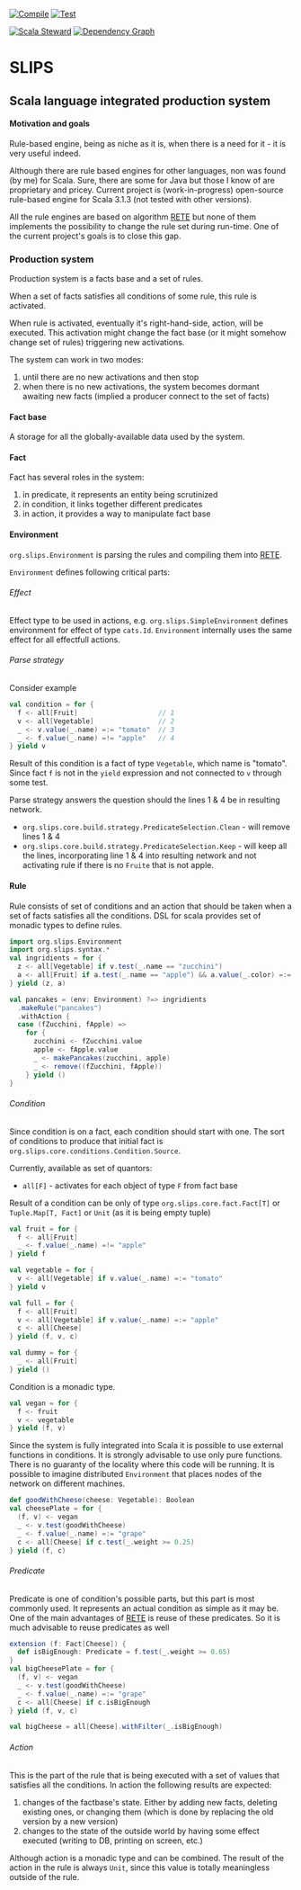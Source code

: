 
 [![Compile](https://github.com/SuperIzya/slips/actions/workflows/compile.yml/badge.svg?branch=update/scalafmt-core-3.7.0)](https://github.com/SuperIzya/slips/actions/workflows/compile.yml) [![Test](https://github.com/SuperIzya/slips/actions/workflows/test.yml/badge.svg?branch=update/scalafmt-core-3.7.0)](https://github.com/SuperIzya/slips/actions/workflows/test.yml)

[![Scala Steward](https://github.com/SuperIzya/slips/actions/workflows/steward.yml/badge.svg)](https://github.com/SuperIzya/slips/actions/workflows/steward.yml)
[![Dependency Graph](https://github.com/SuperIzya/slips/actions/workflows/dependency-graph.yml/badge.svg)](https://github.com/SuperIzya/slips/actions/workflows/dependency-graph.yml)


# SLIPS
## Scala language integrated production system

#### Motivation and goals
Rule-based engine, being as niche as it is, when there is a need for it - it is very useful indeed.  

Although there are rule based engines for other languages, non was found (by me) for Scala.
Sure, there are some for Java but those I know of are proprietary and pricey.
Current project is (work-in-progress) open-source rule-based engine for Scala 3.1.3 (not tested with other versions).

All the rule engines are based on algorithm [RETE](https://en.wikipedia.org/wiki/Rete_algorithm)
but none of them implements the possibility to change the rule set during run-time. 
One of the current project's goals is to close this gap.

### Production system
Production system is a facts base and a set of rules.

When a set of facts satisfies all conditions of some rule,
this rule is activated.

When rule is activated, eventually it's right-hand-side, action, will be executed.
This activation might change the fact base (or it might somehow change set of rules) triggering new activations.

The system can work in two modes:
1. until there are no new activations and then stop
2. when there is no new activations, the system becomes dormant awaiting new facts (implied a producer connect to the set of facts)

#### Fact base
A storage for all the globally-available data used by the system. 

#### Fact
Fact has several roles in the system:
1. in predicate, it represents an entity being scrutinized
2. in condition, it links together different predicates
3. in action, it provides a way to manipulate fact base

#### Environment
`org.slips.Environment` is parsing the rules and compiling them into [RETE](https://en.wikipedia.org/wiki/Rete_algorithm).

`Environment` defines following critical parts:

###### Effect
Effect type to be used in actions, e.g. `org.slips.SimpleEnvironment` defines environment for effect of type `cats.Id`. `Environment` internally uses the same effect for all effectfull actions. 
###### Parse strategy
Consider example
```scala
val condition = for {
  f <- all[Fruit]                    // 1
  v <- all[Vegetable]                // 2
  _ <- v.value(_.name) =:= "tomato"  // 3
  _ <- f.value(_.name) =!= "apple"   // 4
} yield v
```
Result of this condition is a fact of type `Vegetable`, which name is "tomato". 
Since fact `f` is not in the `yield` expression and not connected to `v` through some test.

Parse strategy answers the question should the lines 1 & 4 be in resulting network.

* `org.slips.core.build.strategy.PredicateSelection.Clean` - will remove lines 1 & 4
* `org.slips.core.build.strategy.PredicateSelection.Keep` - will keep all the lines, incorporating line 1 & 4 into resulting network and not activating rule if there is no `Fruite` that is not apple. 

#### Rule
Rule consists of set of conditions and an action that should be taken when a set of facts satisfies all the conditions.
DSL for scala provides set of monadic types to define rules.
 
```scala
import org.slips.Environment
import org.slips.syntax.*
val ingridients = for {
  z <- all[Vegetable] if v.test(_.name == "zucchini")
  a <- all[Fruit] if a.test(_.name == "apple") && a.value(_.color) =:= Color.Red
} yield (z, a)

val pancakes = (env: Environment) ?=> ingridients
  .makeRule("pancakes")
  .withAction {
  case (fZucchini, fApple) =>
    for {
      zucchini <- fZucchini.value
      apple <- fApple.value
      _ <- makePancakes(zucchini, apple)
      _ <- remove((fZucchini, fApple))
    } yield ()
}
```

###### Condition
Since condition is on a fact, each condition should start with one.
The sort of conditions to produce that initial fact is `org.slips.core.conditions.Condition.Source`.

Currently, available as set of quantors:
* `all[F]` - activates for each object of type `F` from fact base  

Result of a condition can be only of type `org.slips.core.fact.Fact[T]` or `Tuple.Map[T, Fact]` or `Unit` (as it is being empty tuple)
```scala
val fruit = for {
  f <- all[Fruit]
  _ <- f.value(_.name) =!= "apple"
} yield f

val vegetable = for {
  v <- all[Vegetable] if v.value(_.name) =:= "tomato"  
} yield v

val full = for {
  f <- all[Fruit]
  v <- all[Vegetable] if v.value(_.name) =:= "apple"
  c <- all[Cheese]
} yield (f, v, c)

val dummy = for {
  _ <- all[Fruit]
} yield ()
```

Condition is a monadic type.
```scala
val vegan = for {
  f <- fruit
  v <- vegetable
} yield (f, v)
```

Since the system is fully integrated into Scala it is possible to use external functions in conditions.
It is strongly advisable to use only pure functions. There is no guaranty of the locality where this code will be running.
It is possible to imagine distributed `Environment` that places nodes of the network on different machines.
```scala
def goodWithCheese(cheese: Vegetable): Boolean
val cheesePlate = for {
  (f, v) <- vegan
  _ <- v.test(goodWithCheese)
  _ <- f.value(_.name) =:= "grape"
  c <- all[Cheese] if c.test(_.weight >= 0.25)
} yield (f, c)
```
###### Predicate
Predicate is one of condition's possible parts, but this part is most commonly used. It represents an actual condition as simple as it may be.
One of the main advantages of [RETE](https://en.wikipedia.org/wiki/Rete_algorithm) is reuse of these predicates. So it is much advisable to reuse predicates as well
```scala
extension (f: Fact[Cheese]) {
  def isBigEnough: Predicate = f.test(_.weight >= 0.65)
}
val bigCheesePlate = for {
  (f, v) <- vegan
  _ <- v.test(goodWithCheese)
  _ <- f.value(_.name) =:= "grape"
  c <- all[Cheese] if c.isBigEnough
} yield (f, v, c)

val bigCheese = all[Cheese].withFilter(_.isBigEnough)
```

###### Action
This is the part of the rule that is being executed with a set of values that satisfies all the conditions.
In action the following results are expected:
1. changes of the factbase's state. Either by adding new facts, deleting existing ones, or changing them (which is done by replacing the old version by a new version)
1. changes to the state of the outside world by having some effect executed (writing to DB, printing on screen, etc.)

Although action is a monadic type and can be combined. The result of the action in the rule is always `Unit`,
since this value is totally meaningless outside of the rule.



